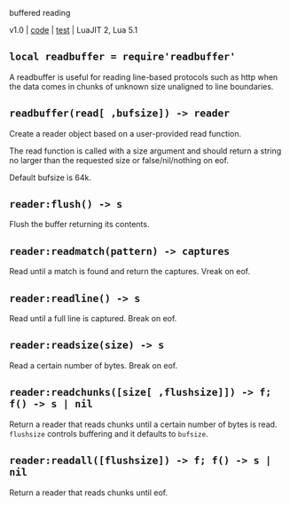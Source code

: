 buffered reading

v1.0 | [code](http://code.google.com/p/lua-files/source/browse/readbuffer.lua) | [test](http://code.google.com/p/lua-files/source/browse/readbuffer_test.lua) | LuaJIT 2, Lua 5.1

## `local readbuffer = require'readbuffer'`

A readbuffer is useful for reading line-based protocols such as http when the data comes in chunks of unknown size unaligned to line boundaries.

## `readbuffer(read[ ,bufsize]) -> reader`

Create a reader object based on a user-provided read function.

The read function is called with a size argument and should return a string no larger than the requested size or false/nil/nothing on eof.

Default bufsize is 64k.

## `reader:flush() -> s`

Flush the buffer returning its contents.

## `reader:readmatch(pattern) -> captures`

Read until a match is found and return the captures. Vreak on eof.

## `reader:readline() -> s`

Read until a full line is captured. Break on eof.

## `reader:readsize(size) -> s`

Read a certain number of bytes. Break on eof.

## `reader:readchunks([size[ ,flushsize]]) -> f; f() -> s | nil`

Return a reader that reads chunks until a certain number of bytes is read. `flushsize` controls buffering and it defaults to `bufsize`.

## `reader:readall([flushsize]) -> f; f() -> s | nil`

Return a reader that reads chunks until eof.
